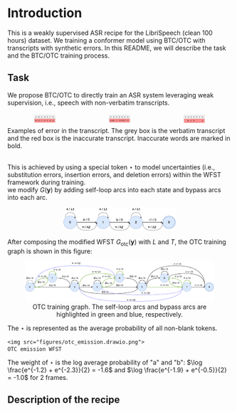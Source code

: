 # Introduction

This is a weakly supervised ASR recipe for the LibriSpeech (clean 100 hours) dataset. We training a
conformer model using BTC/OTC with transcripts with synthetic errors. In this README, we will describe
the task and the BTC/OTC training process.

## Task
We propose BTC/OTC to directly train an ASR system leveraging weak supervision, i.e., speech with non-verbatim transcripts.


<div style="display: flex;flex; justify-content: space-between">
  <figure style="flex: 2; text-align: center; margin: 5px;">
    <img src="figures/sub.png" alt="Image 1" width="30%" />

  </figure>
  <figure style="flex: 2; text-align: center; margin: 5px;">
    <img src="figures/ins.png" alt="Image 2" width="30%" />

  </figure>
  <figure style="flex: 2; text-align: center;margin: 5px;">
    <img src="figures/del.png" alt="Image 3" width="30%" />

  </figure>
</div>
<figcaption> Examples of error in the transcript. The grey box is the verbatim transcript and the red box is the inaccurate transcript. Inaccurate words are marked in bold.</figcaption> <br>

This is achieved by using a special token $\star$ to model uncertainties (i.e., substitution errors, insertion errors, and deletion errors) 
within the WFST framework during training.\
we modify $G(\mathbf{y})$ by adding self-loop arcs into each state and bypass arcs into each arc. 
  <p align="center">
    <img src="figures/otc_g.png" alt="Image Alt Text" width="50%" />

  </p>
</div>

After composing the modified WFST $G_{\text{otc}}(\mathbf{y})$ with $L$ and $T$, the OTC training graph is shown in this figure:
<figure style="text-align: center">
  <img src="figures/otc_training_graph.drawio.png" alt="Image Alt Text" />
  <figcaption>OTC training graph. The self-loop arcs and bypass arcs are highlighted in green and blue, respectively.</figcaption>
</figure>

The $\star$ is represented as the average probability of all non-blank tokens.
  <p align="center">
    
    <img src="figures/otc_emission.drawio.png">
    OTC emission WFST
    
  </p>

The weight of $\star$ is the log average probability of "a" and "b": $\log \frac{e^{-1.2} + e^{-2.3}}{2} = -1.6$ and $\log \frac{e^{-1.9} + e^{-0.5}}{2} = -1.0$ for 2 frames.

## Description of the recipe
